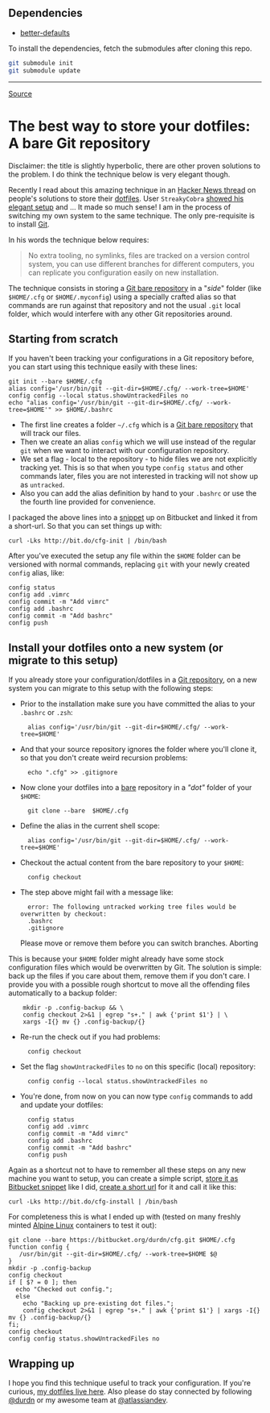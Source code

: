 
## Dependencies
- [better-defaults](https://github.com/technomancy/better-defaults)

To install the dependencies, fetch the submodules after cloning this repo.

```bash
git submodule init
git submodule update
```
---

[Source](https://developer.atlassian.com/blog/2016/02/best-way-to-store-dotfiles-git-bare-repo/ "Permalink to The best way to store your dotfiles: A bare Git repository")

# The best way to store your dotfiles: A bare Git repository

Disclaimer: the title is slightly hyperbolic, there are other proven solutions to the problem. I do think the technique below is very elegant though.

Recently I read about this amazing technique in an [Hacker News thread][1] on people's solutions to store their [dotfiles][2]. User `StreakyCobra` [showed his elegant setup][3] and ... It made so much sense! I am in the process of switching my own system to the same technique. The only pre-requisite is to install [Git][4]. 

In his words the technique below requires:

> No extra tooling, no symlinks, files are tracked on a version control system, you can use different branches for different computers, you can replicate you configuration easily on new installation.

The technique consists in storing a [Git bare repository][5] in a "_side_" folder (like `$HOME/.cfg` or `$HOME/.myconfig`) using a specially crafted alias so that commands are run against that repository and not the usual `.git` local folder, which would interfere with any other Git repositories around.

## Starting from scratch

If you haven't been tracking your configurations in a Git repository before, you can start using this technique easily with these lines:
    
    
    git init --bare $HOME/.cfg
    alias config='/usr/bin/git --git-dir=$HOME/.cfg/ --work-tree=$HOME'
    config config --local status.showUntrackedFiles no
    echo "alias config='/usr/bin/git --git-dir=$HOME/.cfg/ --work-tree=$HOME'" >> $HOME/.bashrc

* The first line creates a folder `~/.cfg` which is a [Git bare repository][5] that will track our files.
* Then we create an alias `config` which we will use instead of the regular `git` when we want to interact with our configuration repository.
* We set a flag - local to the repository - to hide files we are not explicitly tracking yet. This is so that when you type `config status` and other commands later, files you are not interested in tracking will not show up as `untracked`.
* Also you can add the alias definition by hand to your `.bashrc` or use the the fourth line provided for convenience.

I packaged the above lines into a [snippet][6] up on Bitbucket and linked it from a short-url. So that you can set things up with:
    
    
    curl -Lks http://bit.do/cfg-init | /bin/bash

After you've executed the setup any file within the `$HOME` folder can be versioned with normal commands, replacing `git` with your newly created `config` alias, like:
    
    
    config status
    config add .vimrc
    config commit -m "Add vimrc"
    config add .bashrc
    config commit -m "Add bashrc"
    config push

## Install your dotfiles onto a new system (or migrate to this setup)

If you already store your configuration/dotfiles in a [Git repository][4], on a new system you can migrate to this setup with the following steps:

* Prior to the installation make sure you have committed the alias to your `.bashrc` or `.zsh`:
    
        alias config='/usr/bin/git --git-dir=$HOME/.cfg/ --work-tree=$HOME'

* And that your source repository ignores the folder where you'll clone it, so that you don't create weird recursion problems:
    
        echo ".cfg" >> .gitignore

* Now clone your dotfiles into a [bare][5] repository in a _"dot"_ folder of your `$HOME`:
    
        git clone --bare  $HOME/.cfg

* Define the alias in the current shell scope:
    
        alias config='/usr/bin/git --git-dir=$HOME/.cfg/ --work-tree=$HOME'

* Checkout the actual content from the bare repository to your `$HOME`:
    
        config checkout

* The step above might fail with a message like:
    
        error: The following untracked working tree files would be overwritten by checkout:
        .bashrc
        .gitignore
    Please move or remove them before you can switch branches.
    Aborting

This is because your `$HOME` folder might already have some stock configuration files which would be overwritten by Git. The solution is simple: back up the files if you care about them, remove them if you don't care. I provide you with a possible rough shortcut to move all the offending files automatically to a backup folder:
    
        mkdir -p .config-backup && \
        config checkout 2>&1 | egrep "s+." | awk {'print $1'} | \
        xargs -I{} mv {} .config-backup/{}

* Re-run the check out if you had problems:
    
        config checkout

* Set the flag `showUntrackedFiles` to `no` on this specific (local) repository:
    
        config config --local status.showUntrackedFiles no

* You're done, from now on you can now type `config` commands to add and update your dotfiles:
    
        config status
	    config add .vimrc
	    config commit -m "Add vimrc"
	    config add .bashrc
	    config commit -m "Add bashrc"
	    config push

Again as a shortcut not to have to remember all these steps on any new machine you want to setup, you can create a simple script, [store it as Bitbucket snippet][7] like I did, [create a short url][8] for it and call it like this:
    
    
    curl -Lks http://bit.do/cfg-install | /bin/bash

For completeness this is what I ended up with (tested on many freshly minted [Alpine Linux][9] containers to test it out):
    
    
    git clone --bare https://bitbucket.org/durdn/cfg.git $HOME/.cfg
    function config {
       /usr/bin/git --git-dir=$HOME/.cfg/ --work-tree=$HOME $@
    }
    mkdir -p .config-backup
    config checkout
    if [ $? = 0 ]; then
      echo "Checked out config.";
      else
        echo "Backing up pre-existing dot files.";
        config checkout 2>&1 | egrep "s+." | awk {'print $1'} | xargs -I{} mv {} .config-backup/{}
    fi;
    config checkout
    config config status.showUntrackedFiles no

## Wrapping up

I hope you find this technique useful to track your configuration. If you're curious, [my dotfiles live here][10]. Also please do stay connected by following [@durdn][11] or my awesome team at [@atlassiandev][12].


[1]: https://news.ycombinator.com/item?id=11070797
[2]: https://en.wikipedia.org/wiki/Dot-file
[3]: https://news.ycombinator.com/item?id=11071754
[4]: https://www.atlassian.com/git/
[5]: http://www.saintsjd.com/2011/01/what-is-a-bare-git-repository/
[6]: https://bitbucket.org/snippets/nicolapaolucci/ergX9
[7]: https://bitbucket.org/snippets/nicolapaolucci/7rE9K
[8]: http://bit.do
[9]: http://www.alpinelinux.org/
[10]: https://bitbucket.org/durdn/cfg.git
[11]: https://www.twitter.com/durdn
[12]: https://www.twitter.com/atlassiandev
